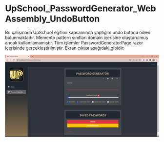 # UpSchool_PasswordGenerator_WebAssembly_UndoButton

Bu çalışmada UpSchool eğitimi kapsamında yaptığım undo butonu ödevi bulunmaktadır. Memento pattern sınıfları domain içerisine oluşturulmuş ancak kullanılamamıştır. Tüm işlemler PasswordGeneratorPage.razor içerisinde gerçekleştirilmiştir. Ekran çıktısı aşağıdaki gibidir:

<img src="https://github.com/ozlemkalemci/UpSchool-FullStack-Development-Bootcamp/blob/main/Odev-2/ImageFile/odevim.png" width="auto">

